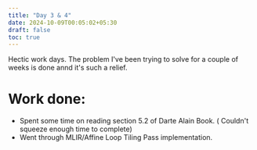 ```yaml
---
title: "Day 3 & 4"
date: 2024-10-09T00:05:02+05:30
draft: false
toc: true
---
```

Hectic work days. The problem I've been trying to solve for a couple of weeks is done annd it's such a relief.

# Work done:

- Spent some time on reading section 5.2 of Darte Alain Book. ( Couldn't squeeze enough time to complete)
- Went through MLIR/Affine Loop Tiling Pass implementation.

